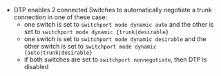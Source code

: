 - DTP enables 2 connected Switches to automatically negotiate a trunk connection in one of these case:
	- one switch is set to `switchport mode dynamic auto` and the other is set to `switchport mode dynamic {trunk|desirable}`
	- one switch is set to `switchport mode dynamic desirable` and the other switch is set to `switchport mode dynamic {auto|trunk|desirable}`
	- if both switches are set to `switchport nonnegotiate`, then DTP is disabled